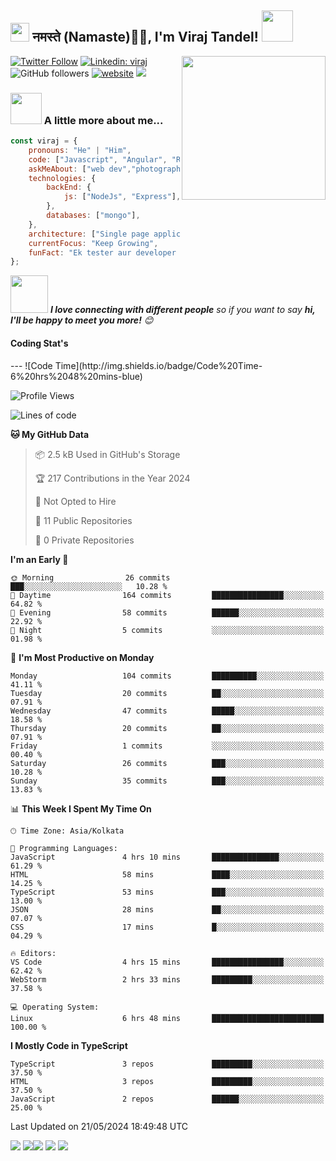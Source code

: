 <h2><img src="https://emojis.slackmojis.com/emojis/images/1531849430/4246/blob-sunglasses.gif?1531849430" width="30"/> नमस्ते (Namaste)🙏🏻, I'm Viraj Tandel! <img src="https://media.giphy.com/media/12oufCB0MyZ1Go/giphy.gif" width="50"></h2>
<img align='right' src="https://media.giphy.com/media/M9gbBd9nbDrOTu1Mqx/giphy.gif" width="230">
<!-- <p><em>Associate Technical Lead at <a href="https://www.oneorigin.us/">OneOrigin -->
<!-- </a><img src="https://media.giphy.com/media/WUlplcMpOCEmTGBtBW/giphy.gif" width="30">  -->
</em></p>

[![Twitter Follow](https://img.shields.io/twitter/follow/misteranmol?label=Follow)](https://x.com/intent/follow?screen_name=viraj_tandel03)
[![Linkedin: viraj](https://img.shields.io/badge/-viraj-blue?style=flat-square&logo=Linkedin&logoColor=white&link=)](https://www.linkedin.com/in/viraj-tandel-627494155/)
![GitHub followers](https://img.shields.io/github/followers/Viraj-Tandel?label=Follow&style=social)
[![website](https://img.shields.io/badge/Website-46a2f1.svg?&style=flat-square&logo=Google-Chrome&logoColor=white&link=https://anmolsingh.me/)](https://anmolsingh.me/)
![](https://visitor-badge.glitch.me/badge?page_id=anmol098.anmol098)

### <img src="https://media.giphy.com/media/VgCDAzcKvsR6OM0uWg/giphy.gif" width="50"> A little more about me...  

```javascript
const viraj = {
    pronouns: "He" | "Him",
    code: ["Javascript", "Angular", "React"],
    askMeAbout: ["web dev","photography", "Fitness Freak", "Sports Payer"],
    technologies: {
        backEnd: {
            js: ["NodeJs", "Express"],
        },
        databases: ["mongo"],
    },
    architecture: ["Single page applications"],
    currentFocus: "Keep Growing",
    funFact: "Ek tester aur developer kabhi dost nahi ban sakte😉"
};
```

<img src="https://media.giphy.com/media/LnQjpWaON8nhr21vNW/giphy.gif" width="60"> <em><b>I love connecting with different people</b> so if you want to say <b>hi, I'll be happy to meet you more!</b> 😊</em>

<h4>Coding Stat's</h4>
---
<!--START_SECTION:waka-->
![Code Time](http://img.shields.io/badge/Code%20Time-6%20hrs%2048%20mins-blue)

![Profile Views](http://img.shields.io/badge/Profile%20Views-670-blue)

![Lines of code](https://img.shields.io/badge/From%20Hello%20World%20I%27ve%20Written-5.4%20thousand%20lines%20of%20code-blue)

**🐱 My GitHub Data** 

> 📦 2.5 kB Used in GitHub's Storage 
 > 
> 🏆 217 Contributions in the Year 2024
 > 
> 🚫 Not Opted to Hire
 > 
> 📜 11 Public Repositories 
 > 
> 🔑 0 Private Repositories 
 > 
**I'm an Early 🐤** 

```text
🌞 Morning                26 commits          ███░░░░░░░░░░░░░░░░░░░░░░   10.28 % 
🌆 Daytime                164 commits         ████████████████░░░░░░░░░   64.82 % 
🌃 Evening                58 commits          ██████░░░░░░░░░░░░░░░░░░░   22.92 % 
🌙 Night                  5 commits           ░░░░░░░░░░░░░░░░░░░░░░░░░   01.98 % 
```
📅 **I'm Most Productive on Monday** 

```text
Monday                   104 commits         ██████████░░░░░░░░░░░░░░░   41.11 % 
Tuesday                  20 commits          ██░░░░░░░░░░░░░░░░░░░░░░░   07.91 % 
Wednesday                47 commits          █████░░░░░░░░░░░░░░░░░░░░   18.58 % 
Thursday                 20 commits          ██░░░░░░░░░░░░░░░░░░░░░░░   07.91 % 
Friday                   1 commits           ░░░░░░░░░░░░░░░░░░░░░░░░░   00.40 % 
Saturday                 26 commits          ███░░░░░░░░░░░░░░░░░░░░░░   10.28 % 
Sunday                   35 commits          ███░░░░░░░░░░░░░░░░░░░░░░   13.83 % 
```


📊 **This Week I Spent My Time On** 

```text
🕑︎ Time Zone: Asia/Kolkata

💬 Programming Languages: 
JavaScript               4 hrs 10 mins       ███████████████░░░░░░░░░░   61.29 % 
HTML                     58 mins             ████░░░░░░░░░░░░░░░░░░░░░   14.25 % 
TypeScript               53 mins             ███░░░░░░░░░░░░░░░░░░░░░░   13.00 % 
JSON                     28 mins             ██░░░░░░░░░░░░░░░░░░░░░░░   07.07 % 
CSS                      17 mins             █░░░░░░░░░░░░░░░░░░░░░░░░   04.29 % 

🔥 Editors: 
VS Code                  4 hrs 15 mins       ████████████████░░░░░░░░░   62.42 % 
WebStorm                 2 hrs 33 mins       █████████░░░░░░░░░░░░░░░░   37.58 % 

💻 Operating System: 
Linux                    6 hrs 48 mins       █████████████████████████   100.00 % 
```

**I Mostly Code in TypeScript** 

```text
TypeScript               3 repos             █████████░░░░░░░░░░░░░░░░   37.50 % 
HTML                     3 repos             █████████░░░░░░░░░░░░░░░░   37.50 % 
JavaScript               2 repos             ██████░░░░░░░░░░░░░░░░░░░   25.00 % 
```




 Last Updated on 21/05/2024 18:49:48 UTC
<!--END_SECTION:waka-->


![](http://github-profile-summary-cards.vercel.app/api/cards/profile-details?username=Viraj-Tandel&theme=2077)
![](http://github-profile-summary-cards.vercel.app/api/cards/repos-per-language?username=Viraj-Tandel&theme=2077)![](http://github-profile-summary-cards.vercel.app/api/cards/most-commit-language?username=Viraj-Tandel&theme=2077)
![](http://github-profile-summary-cards.vercel.app/api/cards/stats?username=Viraj-Tandel&theme=2077) ![](http://github-profile-summary-cards.vercel.app/api/cards/productive-time?username=Viraj-Tandel&theme=2077&utcOffset=5.30)
